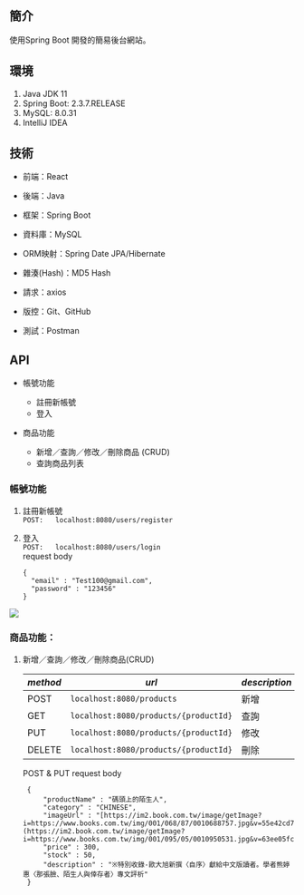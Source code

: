 ## 簡介

使用Spring Boot 開發的簡易後台網站。

## 環境

1. Java JDK 11
2. Spring Boot: 2.3.7.RELEASE
3. MySQL: 8.0.31
4. IntelliJ IDEA


## 技術

* 前端：React
* 後端：Java

* 框架：Spring Boot
* 資料庫：MySQL
* ORM映射：Spring Date JPA/Hibernate
* 雜湊(Hash)：MD5 Hash
* 請求：axios

* 版控：Git、GitHub
* 測試：Postman

## API

* 帳號功能
    - 註冊新帳號
    - 登入

* 商品功能
    - 新增／查詢／修改／刪除商品 (CRUD)
    - 查詢商品列表


### 帳號功能

1. 註冊新帳號<br>
   `POST:   localhost:8080/users/register`

2. 登入<br>
   `POST:   localhost:8080/users/login`<br>
   request body
    ```
    {
      "email" : "Test100@gmail.com",
      "password" : "123456"
    }
    ```
<img src="https://imgur.com/OFzXSNR"/>

### 商品功能：
1. 新增／查詢／修改／刪除商品(CRUD)

   |*method*|*url*|*description*|
      |--|--|--|
   |POST|`localhost:8080/products`|新增|
   |GET|`localhost:8080/products/{productId}`|查詢|
   |PUT|`localhost:8080/products/{productId}`|修改|
   |DELETE|`localhost:8080/products/{productId}`|刪除|

   POST & PUT request body
     ```
      {
          "productName" : "碼頭上的陌生人",
          "category" : "CHINESE",
          "imageUrl" : "[https://im2.book.com.tw/image/getImage?i=https://www.books.com.tw/img/001/068/87/0010688757.jpg&v=55e42cd7k&w=280&h=280](https://im2.book.com.tw/image/getImage?i=https://www.books.com.tw/img/001/095/05/0010950531.jpg&v=63ee05fck&w=348&h=348)",
          "price" : 300,
          "stock" : 50,
          "description" : "※特別收錄-歐大旭新撰〈自序〉獻給中文版讀者。學者熊婷惠〈那張臉、陌生人與倖存者〉專文評析"
      }
      ```
